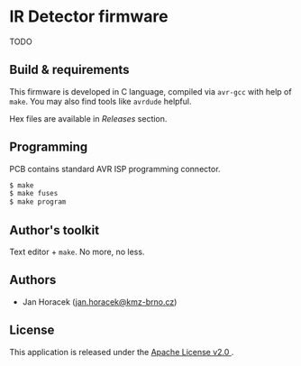 # IR Detector firmware

TODO

## Build & requirements

This firmware is developed in C language, compiled via `avr-gcc` with help
of `make`. You may also find tools like `avrdude` helpful.

Hex files are available in *Releases* section.

## Programming

PCB contains standard AVR ISP programming connector.

```bash
$ make
$ make fuses
$ make program
```

## Author's toolkit

Text editor + `make`. No more, no less.

## Authors

 * Jan Horacek ([jan.horacek@kmz-brno.cz](mailto:jan.horacek@kmz-brno.cz))

## License

This application is released under the [Apache License v2.0
](https://www.apache.org/licenses/LICENSE-2.0).
